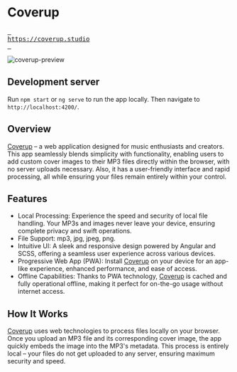 # Coverup

[<kbd> <br> https://coverup.studio <br> </kbd>](https://coverup.studio)

![coverup-preview](https://github.com/perioad/coverup/assets/45464847/6f86f0fb-69da-41e1-89d1-55126a70551c)

## Development server

Run `npm start` or `ng serve` to run the app locally. Then navigate to `http://localhost:4200/`.

## Overview
<a href="https://coverup.studio">Coverup</a> – a web application designed for music enthusiasts and creators. This app seamlessly blends simplicity with functionality, enabling users to add custom cover images to their MP3 files directly within the browser, with no server uploads necessary. Also, it has a user-friendly interface and rapid processing, all while ensuring your files remain entirely within your control.

## Features
- Local Processing: Experience the speed and security of local file handling. Your MP3s and images never leave your device, ensuring complete privacy and swift operations.
- File Support: mp3, jpg, jpeg, png.
- Intuitive UI: A sleek and responsive design powered by Angular and SCSS, offering a seamless user experience across various devices.
- Progressive Web App (PWA): Install <a href="https://coverup.studio">Coverup</a> on your device for an app-like experience, enhanced performance, and ease of access.
- Offline Capabilities: Thanks to PWA technology, <a href="https://coverup.studio">Coverup</a> is cached and fully operational offline, making it perfect for on-the-go usage without internet access.

## How It Works
<a href="https://coverup.studio">Coverup</a> uses web technologies to process files locally on your browser. Once you upload an MP3 file and its corresponding cover image, the app quickly embeds the image into the MP3's metadata. This process is entirely local – your files do not get uploaded to any server, ensuring maximum security and speed.
